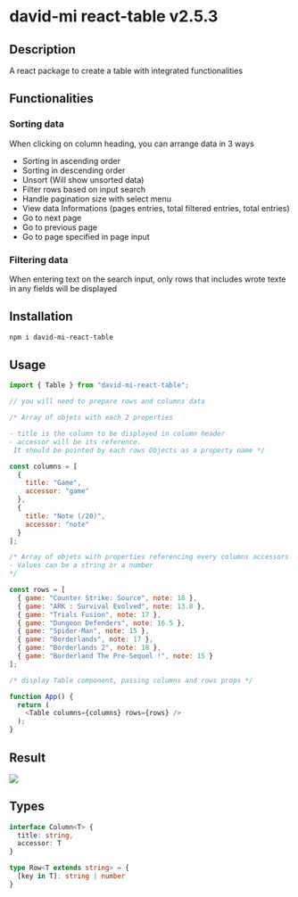 # david-mi react-table v2.5.3

## Description

A react package to create a table with integrated functionalities

## Functionalities
### Sorting data
When clicking on column heading, you can arrange data in 3 ways
- Sorting in ascending order
- Sorting in descending order
- Unsort (Will show unsorted data)
- Filter rows based on input search
- Handle pagination size with select menu
- View data Informations (pages entries, total filtered entries, total entries)
- Go to next page
- Go to previous page
- Go to page specified in page input

### Filtering data
When entering text on the search input, only rows that includes wrote texte in any fields will be displayed

## Installation
```bash
npm i david-mi-react-table
```

## Usage
```js
import { Table } from "david-mi-react-table";

// you will need to prepare rows and columns data

/* Array of objets with each 2 properties  

- title is the column to be displayed in column header
- accessor will be its reference.
 It should be pointed by each rows Objects as a property name */

const columns = [
  {
    title: "Game",
    accessor: "game"
  },
  {
    title: "Note (/20)",
    accessor: "note"
  }
];

/* Array of objets with properties referencing every columns accessors
- Values can be a string or a number
*/

const rows = [
  { game: "Counter Strike: Source", note: 18 },
  { game: "ARK : Survival Evolved", note: 13.8 },
  { game: "Trials Fusion", note: 17 },
  { game: "Dungeon Defenders", note: 16.5 },
  { game: "Spider-Man", note: 15 },
  { game: "Borderlands", note: 17 },
  { game: "Borderlands 2", note: 18 },
  { game: "Borderland The Pre-Sequel !", note: 15 }
];

/* display Table component, passing columns and rows props */

function App() {
  return (
    <Table columns={columns} rows={rows} />
  );
}
```

## Result
<img src="https://i.imgur.com/3Biz1Xb.gif" >

## Types
```ts
interface Column<T> {
  title: string,
  accessor: T
}

type Row<T extends string> = {
  [key in T]: string | number
}
```

